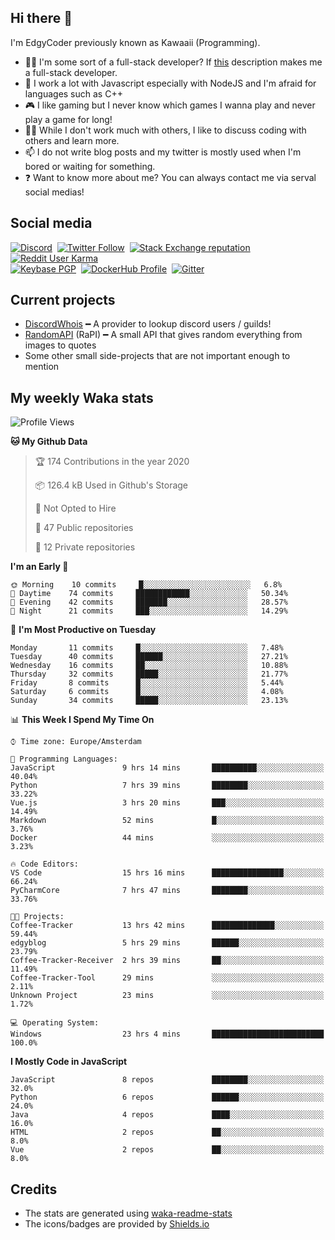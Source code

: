 ## Hi there 👋
I'm EdgyCoder previously known as Kawaaii (Programming).  
- 👨‍💻 I'm some sort of a full-stack developer? If [this](https://www.w3schools.com/whatis/whatis_fullstack.asp) description makes me a full-stack developer.
- 🌱 I work a lot with Javascript especially with NodeJS and I'm afraid for languages such as C++
- 🎮 I like gaming but I never know which games I wanna play and never play a game for long!
- 👯‍♀️ While I don't work much with others, I like to discuss coding with others and learn more.
- 📫 I do not write blog posts and my twitter is mostly used when I'm bored or waiting for something.
- ❓ Want to know more about me? You can always contact me via serval social medias!

## Social media
[![Discord](https://img.shields.io/discord/661411850856038431?label=Discord%20Guild&style=for-the-badge&logo=discord&logoColor=ffffff)](https://discord.gg/44yKPxm)
‎‎ [![Twitter Follow](https://img.shields.io/twitter/follow/edgycoder?color=%231DA1F2&label=Twitter&style=for-the-badge&logo=twitter&logoColor=ffffff)](https://twitter.com/EdgyCoder)
‎‎ [![Stack Exchange reputation](https://img.shields.io/stackexchange/stackoverflow/r/12418331?color=%23F48024&label=Stack%20overflow&style=for-the-badge&logo=stackoverflow&logoColor=ffffff)](https://stackoverflow.com/users/12418331/kawaaii)
‎‎ [![Reddit User Karma](https://img.shields.io/reddit/user-karma/combined/Kawaaii-Programming?label=Reddit&style=for-the-badge&logo=reddit&logoColor=ffffff)](https://www.reddit.com/user/Kawaaii-Programming)  
‎‎ [![Keybase PGP](https://img.shields.io/keybase/pgp/kawaaii?label=Keybase&logo=keybase&logoColor=ffffff&style=for-the-badge)](https://keybase.io/kawaaii)
‎‎ [![DockerHub Profile](https://img.shields.io/badge/DockerHub-kawaaii-informational?style=for-the-badge&logo=docker&logoColor=ffffff)](https://hub.docker.com/u/kawaaii)
‎‎ [![Gitter](https://img.shields.io/gitter/room/edgy-irrelevant/community?label=edgy-irrelevant&logo=gitter&logoColor=ffffff&style=for-the-badge)](https://gitter.im/edgy-irrelevant/community)

## Current projects
- [DiscordWhois](https://discordwhois.xyz) ━ A provider to lookup discord users / guilds!
- [RandomAPI](https://random.rest) (RaPI) ━ A small API that gives random everything from images to quotes
- Some other small side-projects that are not important enough to mention

## My weekly Waka stats
<!--START_SECTION:waka-->
![Profile Views](http://img.shields.io/badge/Profile%20Views-23-blue)

**🐱 My Github Data** 

> 🏆 174 Contributions in the year 2020
 > 
> 📦 126.4 kB Used in Github's Storage 
 > 
> 🚫 Not Opted to Hire
 > 
> 📜 47 Public repositories
 > 
> 🔑 12 Private repositories 

**I'm an Early 🐤** 

```text
🌞 Morning    10 commits     █░░░░░░░░░░░░░░░░░░░░░░░░   6.8% 
🌆 Daytime    74 commits     ████████████░░░░░░░░░░░░░   50.34% 
🌃 Evening    42 commits     ███████░░░░░░░░░░░░░░░░░░   28.57% 
🌙 Night      21 commits     ███░░░░░░░░░░░░░░░░░░░░░░   14.29%

```
📅 **I'm Most Productive on Tuesday** 

```text
Monday       11 commits     █░░░░░░░░░░░░░░░░░░░░░░░░   7.48% 
Tuesday      40 commits     ██████░░░░░░░░░░░░░░░░░░░   27.21% 
Wednesday    16 commits     ██░░░░░░░░░░░░░░░░░░░░░░░   10.88% 
Thursday     32 commits     █████░░░░░░░░░░░░░░░░░░░░   21.77% 
Friday       8 commits      █░░░░░░░░░░░░░░░░░░░░░░░░   5.44% 
Saturday     6 commits      █░░░░░░░░░░░░░░░░░░░░░░░░   4.08% 
Sunday       34 commits     █████░░░░░░░░░░░░░░░░░░░░   23.13%

```


📊 **This Week I Spend My Time On** 

```text
⌚︎ Time zone: Europe/Amsterdam

💬 Programming Languages: 
JavaScript               9 hrs 14 mins       ██████████░░░░░░░░░░░░░░░   40.04% 
Python                   7 hrs 39 mins       ████████░░░░░░░░░░░░░░░░░   33.22% 
Vue.js                   3 hrs 20 mins       ███░░░░░░░░░░░░░░░░░░░░░░   14.49% 
Markdown                 52 mins             █░░░░░░░░░░░░░░░░░░░░░░░░   3.76% 
Docker                   44 mins             ░░░░░░░░░░░░░░░░░░░░░░░░░   3.23%

🔥 Code Editors: 
VS Code                  15 hrs 16 mins      ████████████████░░░░░░░░░   66.24% 
PyCharmCore              7 hrs 47 mins       ████████░░░░░░░░░░░░░░░░░   33.76%

🐱‍💻 Projects: 
Coffee-Tracker           13 hrs 42 mins      ██████████████░░░░░░░░░░░   59.44% 
edgyblog                 5 hrs 29 mins       ██████░░░░░░░░░░░░░░░░░░░   23.79% 
Coffee-Tracker-Receiver  2 hrs 39 mins       ██░░░░░░░░░░░░░░░░░░░░░░░   11.49% 
Coffee-Tracker-Tool      29 mins             ░░░░░░░░░░░░░░░░░░░░░░░░░   2.11% 
Unknown Project          23 mins             ░░░░░░░░░░░░░░░░░░░░░░░░░   1.72%

💻 Operating System: 
Windows                  23 hrs 4 mins       █████████████████████████   100.0%

```

**I Mostly Code in JavaScript** 

```text
JavaScript               8 repos             ████████░░░░░░░░░░░░░░░░░   32.0% 
Python                   6 repos             ██████░░░░░░░░░░░░░░░░░░░   24.0% 
Java                     4 repos             ████░░░░░░░░░░░░░░░░░░░░░   16.0% 
HTML                     2 repos             ██░░░░░░░░░░░░░░░░░░░░░░░   8.0% 
Vue                      2 repos             ██░░░░░░░░░░░░░░░░░░░░░░░   8.0%

```



<!--END_SECTION:waka-->

## Credits
- The stats are generated using [waka-readme-stats](https://github.com/anmol098/waka-readme-stats)
- The icons/badges are provided by [Shields.io](https://shields.io/)
